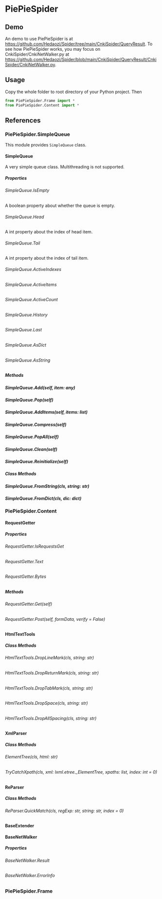 # PiePieSpider

## Demo

An demo to use PiePieSpider is at https://github.com/Hedaozi/Spider/tree/main/CnkiSpider/QueryResult. To see how PiePieSpider works, you may focus on CnkiSpider/CnkiNetWalker.py at https://github.com/Hedaozi/Spider/blob/main/CnkiSpider/QueryResult/CnkiSpider/CnkiNetWalker.py.

## Usage

Copy the whole folder to root directory of your Python project. Then

```python
from PiePieSpider.Frame import *
from PiePieSpider.Content import *
```

## References

### PiePieSpider.SimpleQueue

This module provides `SimpleQueue` class. 

#### SimpleQueue

A very simple queue class. Multithreading is not supported. 

##### Properties

###### SimpleQueue.IsEmpty

A boolean property about whether the queue is empty.

###### SimpleQueue.Head

A int property about the index of head item.

###### SimpleQueue.Tail

A int property about the index of tail item.

###### SimpleQueue.ActiveIndexes

###### SimpleQueue.ActiveItems

###### SimpleQueue.ActiveCount

###### SimpleQueue.History

###### SimpleQueue.Last

###### SimpleQueue.AsDict

###### SimpleQueue.AsString

##### Methods

##### SimpleQueue.Add(self, item: any)

##### SimpleQueue.Pop(self)

##### SimpleQueue.AddItems(self, items: list)

##### SimpleQueue.Compress(self)

##### SimpleQueue.PopAll(self)

##### SimpleQueue.Clean(self)

##### SimpleQueue.Reinitialize(self)

##### Class Methods

##### SimpleQueue.FromString(cls, string: str)

##### SimpleQueue.FromDict(cls, dic: dict)

### PiePieSpider.Content

#### RequestGetter

##### Properties

###### RequestGetter.IsRequestsGet

###### RequestGetter.Text

###### RequestGetter.Bytes

##### Methods

###### RequestGetter.Get(self)

###### RequestGetter.Post(self, formData, verify = False)

#### HtmlTextTools

##### Class Methods

###### HtmlTextTools.DropLineMark(cls, string: str)

###### HtmlTextTools.DropReturnMark(cls, string: str)

###### HtmlTextTools.DropTabMark(cls, string: str)

###### HtmlTextTools.DropSpace(cls, string: str)

###### HtmlTextTools.DropAllSpacing(cls, string: str)

#### XmlParser

##### Class Methods

###### ElementTree(cls, html: str)

###### TryCatchXpath(cls, xml: lxml.etree.\_ElementTree, xpaths: list, index: int = 0)

#### ReParser

##### Class Methods

###### ReParser.QuickMatch(cls, regExp: str, string: str, index = 0)

#### BaseExtender

#### BaseNetWalker

##### Properties

###### BaseNetWalker.Result

###### BaseNetWalker.ErrorInfo

### PiePieSpider.Frame



